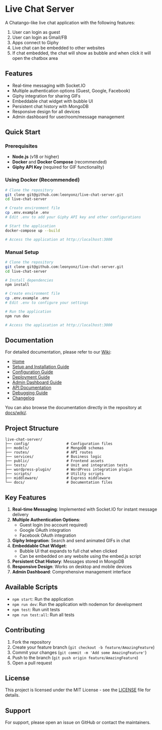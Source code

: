# Live Chat Server

A Chatango-like live chat application with the following features:
1. User can login as guest
2. User can login as Gmail/FB
3. Apps connect to Giphy
4. Live chat can be embedded to other websites
5. If chat embedded, the chat will show as bubble and when click it will open the chatbox area

## Features
- Real-time messaging with Socket.IO
- Multiple authentication options (Guest, Google, Facebook)
- Giphy integration for sharing GIFs
- Embeddable chat widget with bubble UI
- Persistent chat history with MongoDB
- Responsive design for all devices
- Admin dashboard for user/room/message management

## Quick Start

### Prerequisites
- **Node.js** (v18 or higher)
- **Docker** and **Docker Compose** (recommended)
- **Giphy API Key** (required for GIF functionality)

### Using Docker (Recommended)
```bash
# Clone the repository
git clone git@github.com:leonyonz/live-chat-server.git
cd live-chat-server

# Create environment file
cp .env.example .env
# Edit .env to add your Giphy API key and other configurations

# Start the application
docker-compose up --build

# Access the application at http://localhost:3000
```

### Manual Setup
```bash
# Clone the repository
git clone git@github.com:leonyonz/live-chat-server.git
cd live-chat-server

# Install dependencies
npm install

# Create environment file
cp .env.example .env
# Edit .env to configure your settings

# Run the application
npm run dev

# Access the application at http://localhost:3000
```

## Documentation

For detailed documentation, please refer to our [Wiki](https://github.com/leonyonz/live-chat-server/wiki):

- [Home](https://github.com/leonyonz/live-chat-server/wiki)
- [Setup and Installation Guide](https://github.com/leonyonz/live-chat-server/wiki/Setup-and-Installation)
- [Configuration Guide](https://github.com/leonyonz/live-chat-server/wiki/Configuration)
- [Deployment Guide](https://github.com/leonyonz/live-chat-server/wiki/Deployment-Guide)
- [Admin Dashboard Guide](https://github.com/leonyonz/live-chat-server/wiki/Admin-Dashboard-Guide)
- [API Documentation](https://github.com/leonyonz/live-chat-server/wiki/API-Documentation)
- [Debugging Guide](https://github.com/leonyonz/live-chat-server/wiki/Debugging-Guide)
- [Changelog](https://github.com/leonyonz/live-chat-server/wiki/Changelog)

You can also browse the documentation directly in the repository at [docs/wiki/](docs/wiki/).

## Project Structure

```
live-chat-server/
├── config/                 # Configuration files
├── models/                 # MongoDB schemas
├── routes/                 # API routes
├── services/               # Business logic
├── public/                 # Frontend assets
├── tests/                  # Unit and integration tests
├── wordpress-plugin/       # WordPress integration plugin
├── scripts/                # Utility scripts
├── middleware/             # Express middleware
└── docs/                   # Documentation files
```

## Key Features

1. **Real-time Messaging**: Implemented with Socket.IO for instant message delivery
2. **Multiple Authentication Options**:
   - Guest login (no account required)
   - Google OAuth integration
   - Facebook OAuth integration
3. **Giphy Integration**: Search and send animated GIFs in chat
4. **Embeddable Chat Widget**:
   - Bubble UI that expands to full chat when clicked
   - Can be embedded on any website using the embed.js script
5. **Persistent Chat History**: Messages stored in MongoDB
6. **Responsive Design**: Works on desktop and mobile devices
7. **Admin Dashboard**: Comprehensive management interface

## Available Scripts

- `npm start`: Run the application
- `npm run dev`: Run the application with nodemon for development
- `npm test`: Run unit tests
- `npm run test:all`: Run all tests

## Contributing

1. Fork the repository
2. Create your feature branch (`git checkout -b feature/AmazingFeature`)
3. Commit your changes (`git commit -m 'Add some AmazingFeature'`)
4. Push to the branch (`git push origin feature/AmazingFeature`)
5. Open a pull request

## License

This project is licensed under the MIT License - see the [LICENSE](LICENSE) file for details.

## Support

For support, please open an issue on GitHub or contact the maintainers.
